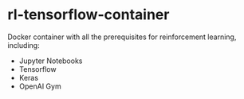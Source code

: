 # rl-tensorflow-container

Docker container with all the prerequisites for reinforcement learning, including:

- Jupyter Notebooks
- Tensorflow
- Keras
- OpenAI Gym
